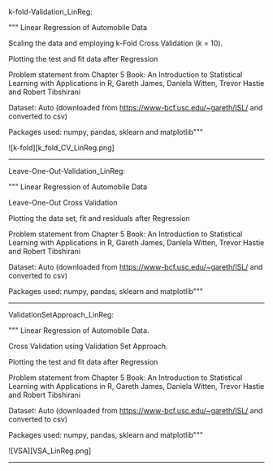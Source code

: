 k-fold-Validation_LinReg:

""" 
Linear Regression of Automobile Data 

Scaling the data and employing k-Fold Cross Validation (k = 10).

Plotting the test and fit data after Regression

Problem statement from Chapter 5
Book: An Introduction to Statistical Learning with Applications in R, 
       Gareth James, Daniela Witten, Trevor Hastie and Robert Tibshirani

Dataset: Auto (downloaded from https://www-bcf.usc.edu/~gareth/ISL/ and converted to csv)

Packages used: numpy, pandas, sklearn and matplotlib"""

![k-fold][k_fold_CV_LinReg.png]

-----

Leave-One-Out-Validation_LinReg:

"""
Linear Regression of Automobile Data 

Leave-One-Out Cross Validation

Plotting the data set, fit and residuals after Regression

Problem statement from Chapter 5
Book: An Introduction to Statistical Learning with Applications in R, 
       Gareth James, Daniela Witten, Trevor Hastie and Robert Tibshirani

Dataset: Auto (downloaded from https://www-bcf.usc.edu/~gareth/ISL/ and converted to csv)

Packages used: numpy, pandas, sklearn and matplotlib"""

-----

ValidationSetApproach_LinReg:

"""
Linear Regression of Automobile Data.

Cross Validation using Validation Set Approach.

Plotting the test and fit data after Regression

Problem statement from Chapter 5
Book: An Introduction to Statistical Learning with Applications in R, 
       Gareth James, Daniela Witten, Trevor Hastie and Robert Tibshirani

Dataset: Auto (downloaded from https://www-bcf.usc.edu/~gareth/ISL/ and converted to csv)

Packages used: numpy, pandas, sklearn and matplotlib"""

![VSA][VSA_LinReg.png]

-----
